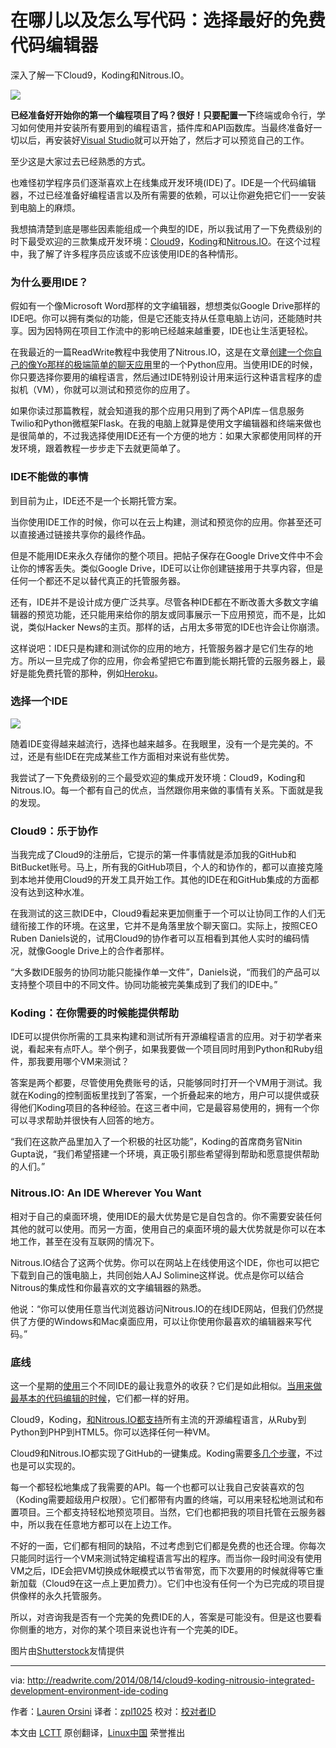 在哪儿以及怎么写代码：选择最好的免费代码编辑器
================================================================================
深入了解一下Cloud9，Koding和Nitrous.IO。

![](http://a2.files.readwrite.com/image/upload/c_fill,h_900,q_70,w_1600/MTIzMDQ5NjYzODM4NDU1MzA4.jpg)

**已经准备好开始你的第一个编程项目了吗？很好！只要配置一下**终端或命令行，学习如何使用并安装所有要用到的编程语言，插件库和API函数库。当最终准备好一切以后，再安装好[Visual Studio][1]就可以开始了，然后才可以预览自己的工作。

至少这是大家过去已经熟悉的方式。

也难怪初学程序员们逐渐喜欢上在线集成开发环境(IDE)了。IDE是一个代码编辑器，不过已经准备好编程语言以及所有需要的依赖，可以让你避免把它们一一安装到电脑上的麻烦。

我想搞清楚到底是哪些因素能组成一个典型的IDE，所以我试用了一下免费级别的时下最受欢迎的三款集成开发环境：[Cloud9][2]，[Koding][3]和[Nitrous.IO][4]。在这个过程中，我了解了许多程序员应该或不应该使用IDE的各种情形。

### 为什么要用IDE？ ###

假如有一个像Microsoft Word那样的文字编辑器，想想类似Google Drive那样的IDE吧。你可以拥有类似的功能，但是它还能支持从任意电脑上访问，还能随时共享。因为因特网在项目工作流中的影响已经越来越重要，IDE也让生活更轻松。

在我最近的一篇ReadWrite教程中我使用了Nitrous.IO，这是在文章[创建一个你自己的像Yo那样的极端简单的聊天应用][5]里的一个Python应用。当使用IDE的时候，你只要选择你要用的编程语言，然后通过IDE特别设计用来运行这种语言程序的虚拟机（VM），你就可以测试和预览你的应用了。

如果你读过那篇教程，就会知道我的那个应用只用到了两个API库－信息服务Twilio和Python微框架Flask。在我的电脑上就算是使用文字编辑器和终端来做也是很简单的，不过我选择使用IDE还有一个方便的地方：如果大家都使用同样的开发环境，跟着教程一步步走下去就更简单了。

### IDE不能做的事情 ###

到目前为止，IDE还不是一个长期托管方案。

当你使用IDE工作的时候，你可以在云上构建，测试和预览你的应用。你甚至还可以直接通过链接共享你的最终作品。

但是不能用IDE来永久存储你的整个项目。把帖子保存在Google Drive文件中不会让你的博客丢失。类似Google Drive，IDE可以让你创建链接用于共享内容，但是任何一个都还不足以替代真正的托管服务器。

还有，IDE并不是设计成方便广泛共享。尽管各种IDE都在不断改善大多数文字编辑器的预览功能，还只能用来给你的朋友或同事展示一下应用预览，而不是，比如说，类似Hacker News的主页。那样的话，占用太多带宽的IDE也许会让你崩溃。

这样说吧：IDE只是构建和测试你的应用的地方，托管服务器才是它们生存的地方。所以一旦完成了你的应用，你会希望把它布置到能长期托管的云服务器上，最好是能免费托管的那种，例如[Heroku][6]。

### 选择一个IDE ###

![](http://a2.files.readwrite.com/image/upload/c_fit,w_630/MTIzNjEzMTg5MjA2NDc2MzAy.png)

随着IDE变得越来越流行，选择也越来越多。在我眼里，没有一个是完美的。不过，还是有些IDE在完成某些工作方面相对来说有些优势。

我尝试了一下免费级别的三个最受欢迎的集成开发环境：Cloud9，Koding和Nitrous.IO。每一个都有自己的优点，当然跟你用来做的事情有关系。下面就是我的发现。

### Cloud9：乐于协作 ###

当我完成了Cloud9的注册后，它提示的第一件事情就是添加我的GitHub和BitBucket账号。马上，所有我的GitHub项目，个人的和协作的，都可以直接克隆到本地并使用Cloud9的开发工具开始工作。其他的IDE在和GitHub集成的方面都没有达到这种水准。

在我测试的这三款IDE中，Cloud9看起来更加侧重于一个可以让协同工作的人们无缝衔接工作的环境。在这里，它并不是角落里放个聊天窗口。实际上，按照CEO Ruben Daniels说的，试用Cloud9的协作者可以互相看到其他人实时的编码情况，就像Google Drive上的合作者那样。

“大多数IDE服务的协同功能只能操作单一文件”，Daniels说，“而我们的产品可以支持整个项目中的不同文件。协同功能被完美集成到了我们的IDE中。”

### Koding：在你需要的时候能提供帮助 ###

IDE可以提供你所需的工具来构建和测试所有开源编程语言的应用。对于初学者来说，看起来有点吓人。举个例子，如果我要做一个项目同时用到Python和Ruby组件，那我要用哪个VM来测试？

答案是两个都要，尽管使用免费账号的话，只能够同时打开一个VM用于测试。我就在Koding的控制面板里找到了答案，一个折叠起来的地方，用户可以提供或获得他们Koding项目的各种经验。在这三者中间，它是最容易使用的，拥有一个你可以寻求帮助并很快有人回答的地方。

“我们在这款产品里加入了一个积极的社区功能”，Koding的首席商务官Nitin Gupta说，“我们希望搭建一个环境，真正吸引那些希望得到帮助和愿意提供帮助的人们。”

### Nitrous.IO: An IDE Wherever You Want ###

相对于自己的桌面环境，使用IDE的最大优势是它是自包含的。你不需要安装任何其他的就可以使用。而另一方面，使用自己的桌面环境的最大优势就是你可以在本地工作，甚至在没有互联网的情况下。

Nitrous.IO结合了这两个优势。你可以在网站上在线使用这个IDE，你也可以把它下载到自己的饿电脑上，共同创始人AJ Solimine这样说。优点是你可以结合Nitrous的集成性和你最喜欢的文字编辑器的熟悉。

他说：“你可以使用任意当代浏览器访问Nitrous.IO的在线IDE网站，但我们仍然提供了方便的Windows和Mac桌面应用，可以让你使用你最喜欢的编辑器来写代码。”

### 底线 ###

这一个星期的[使用][7]三个不同IDE的最让我意外的收获？它们是如此相似。[当用来做最基本的代码编辑的时候][8]，它们都一样的好用。

Cloud9，Koding，[和Nitrous.IO都支持][9]所有主流的开源编程语言，从Ruby到Python到PHP到HTML5。你可以选择任何一种VM。

Cloud9和Nitrous.IO都实现了GitHub的一键集成。Koding需要[多几个步骤][10]，不过也是可以实现的。

每一个都轻松地集成了我需要的API。每一个也都可以让我自己安装喜欢的包（Koding需要超级用户权限）。它们都带有内置的终端，可以用来轻松地测试和布置项目。三个都支持轻松地预览项目。当然，它们也都把我的项目托管在云服务器中，所以我在任意地方都可以在上边工作。

不好的一面，它们都有相同的缺陷，不过考虑到它们都是免费的也还合理。你每次只能同时运行一个VM来测试特定编程语言写出的程序。而当你一段时间没有使用VM之后，IDE会把VM切换成休眠模式以节省带宽，而下次要用的时候就得等它重新加载（Cloud9在这一点上更加费力）。它们中也没有任何一个为已完成的项目提供像样的永久托管服务。

所以，对咨询我是否有一个完美的免费IDE的人，答案是可能没有。但是这也要看你侧重的地方，对你的某个项目来说也许有一个完美的IDE。

图片由[Shutterstock][11]友情提供

--------------------------------------------------------------------------------

via: http://readwrite.com/2014/08/14/cloud9-koding-nitrousio-integrated-development-environment-ide-coding

作者：[Lauren Orsini][a]
译者：[zpl1025](https://github.com/zpl1025)
校对：[校对者ID](https://github.com/校对者ID)

本文由 [LCTT](https://github.com/LCTT/TranslateProject) 原创翻译，[Linux中国](http://linux.cn/) 荣誉推出

[a]:http://readwrite.com/author/lauren-orsini
[1]:http://www.visualstudio.com/
[2]:http://c9.io/
[3]:https://koding.com/
[4]:http://nitrous.io/
[5]:http://readwrite.com/2014/07/11/one-click-messaging-app
[6]:http://heroku.com/
[7]:http://help.nitrous.io/ide-general/
[8]:https://www.nitrous.io/desktop
[9]:https://www.nitrous.io/desktop
[10]:https://koding.com/Activity/steps-clone-projects-github-koding-1-create-account-github-2-open-your-terminal-3
[11]:http://www.shutterstock.com/
